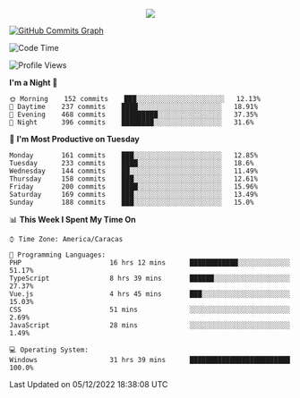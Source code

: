 <p align="center">
  <a href="http://www.github.com/thevacs">
    <img src="https://github-readme-streak-stats.herokuapp.com/?user=thevacs&stroke=ffffff&background=1c1917&ring=0891b2&fire=0891b2&currStreakNum=ffffff&currStreakLabel=0891b2&sideNums=ffffff&sideLabels=ffffff&dates=ffffff&hide_border=true" />
  </a>
  
  <a href="http://www.github.com/thevacs"><img src="https://activity-graph.herokuapp.com/graph?username=thevacs&bg_color=1c1917&color=ffffff&line=0891b2&point=ffffff&area_color=1c1917&area=true&hide_border=true&custom_title=GitHub%20Commits%20Graph" alt="GitHub Commits Graph" /></a>
 
</p>

<!--START_SECTION:waka-->
![Code Time](http://img.shields.io/badge/Code%20Time-930%20hrs%2034%20mins-blue)

![Profile Views](http://img.shields.io/badge/Profile%20Views-79-blue)

**I'm a Night 🦉** 

```text
🌞 Morning    152 commits    ███░░░░░░░░░░░░░░░░░░░░░░   12.13% 
🌆 Daytime    237 commits    ████░░░░░░░░░░░░░░░░░░░░░   18.91% 
🌃 Evening    468 commits    █████████░░░░░░░░░░░░░░░░   37.35% 
🌙 Night      396 commits    ████████░░░░░░░░░░░░░░░░░   31.6%

```
📅 **I'm Most Productive on Tuesday** 

```text
Monday       161 commits    ███░░░░░░░░░░░░░░░░░░░░░░   12.85% 
Tuesday      233 commits    ████░░░░░░░░░░░░░░░░░░░░░   18.6% 
Wednesday    144 commits    ██░░░░░░░░░░░░░░░░░░░░░░░   11.49% 
Thursday     158 commits    ███░░░░░░░░░░░░░░░░░░░░░░   12.61% 
Friday       200 commits    ████░░░░░░░░░░░░░░░░░░░░░   15.96% 
Saturday     169 commits    ███░░░░░░░░░░░░░░░░░░░░░░   13.49% 
Sunday       188 commits    ███░░░░░░░░░░░░░░░░░░░░░░   15.0%

```


📊 **This Week I Spent My Time On** 

```text
⌚︎ Time Zone: America/Caracas

💬 Programming Languages: 
PHP                      16 hrs 12 mins      ████████████░░░░░░░░░░░░░   51.17% 
TypeScript               8 hrs 39 mins       ██████░░░░░░░░░░░░░░░░░░░   27.37% 
Vue.js                   4 hrs 45 mins       ███░░░░░░░░░░░░░░░░░░░░░░   15.03% 
CSS                      51 mins             ░░░░░░░░░░░░░░░░░░░░░░░░░   2.69% 
JavaScript               28 mins             ░░░░░░░░░░░░░░░░░░░░░░░░░   1.49%

💻 Operating System: 
Windows                  31 hrs 39 mins      █████████████████████████   100.0%

```


 Last Updated on 05/12/2022 18:38:08 UTC
<!--END_SECTION:waka-->
